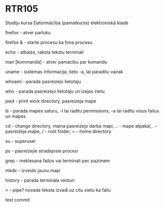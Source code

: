 # RTR105
Studiju kursa Datormācība (pamatkurss) elektroniskā klade

firefox - atver parluku

firefox & - starte procesu ka fona procesu

echo - atbalss, raksta tekstu terminali

man \[kommanda\]  - atver pamacibu par komandu

uname - sistemas informacija, lieto -a, lai paraditu vairak

whoami - parada pasreizejo lietotaju

who - parada pasreizejo lietotaju un izejas vietu

pwd - print work directory, pasreizeja mape

ls - parada mapes saturu, -l lai raditu permissions, -a lai raditu visus failus un mapes

cd - change directory, maina pasreizejo darba mapi, .. - mape atpakal, . - pasreizeja mape, / - root folder, ~ - home directory

su - superuser

ps - pasreizejie stradajosie procesi

grep - meklesana failos vai terminali pec pazimem

mkdir - izveido jaunu mapi

history - parada terminala vesturi

\> - pipe? novada teksta izvadi uz citu vietu ka failu

test commit
